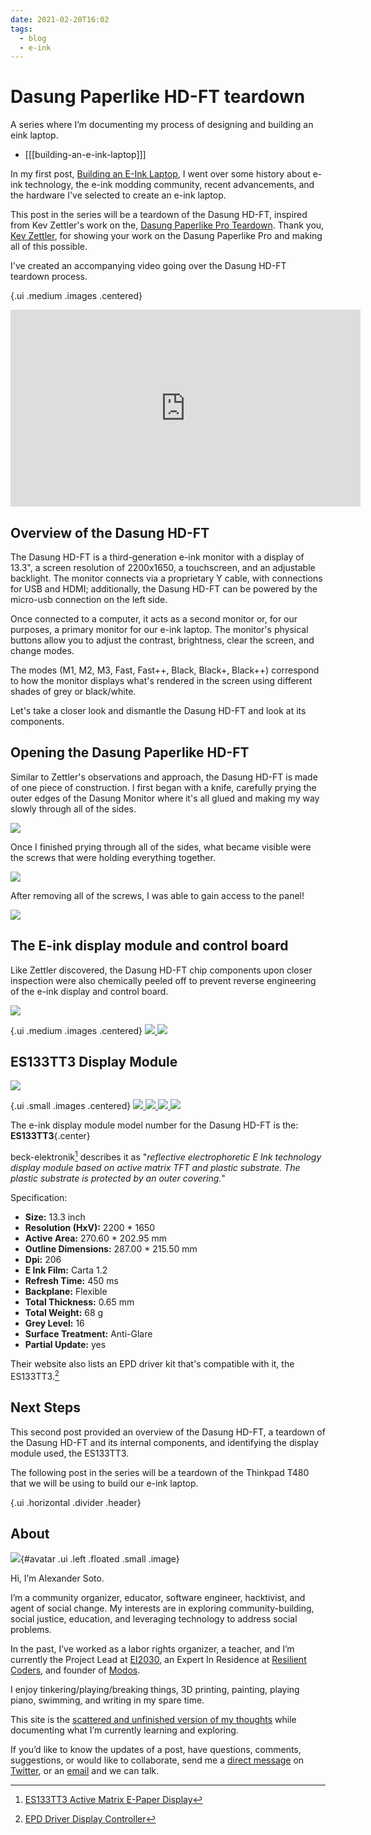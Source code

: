```yaml
---
date: 2021-02-20T16:02
tags:
  - blog
  - e-ink
---
```


# Dasung Paperlike HD-FT teardown
A series where I’m documenting my process of designing and building an eink laptop.
- [[[building-an-e-ink-laptop]]]

In my first post, [Building an E-Ink Laptop](https://alexsoto.dev/building-an-e-ink-laptop.html), I went over some history about e-ink technology, the e-ink modding community, recent advancements, and the hardware I've selected to create an e-ink laptop.

This post in the series will be a teardown of the Dasung HD-FT, inspired from Kev Zettler's work on the, [Dasung Paperlike Pro Teardown](https://kevzettler.com/2018/02/11/dasung-paperlike-pro-teardown/). Thank you, [Kev Zettler](https://kevzettler.com/), for showing your work on the Dasung Paperlike Pro and making all of this possible.

I've created an accompanying video going over the Dasung HD-FT teardown process.

{.ui .medium .images .centered}
<iframe width="560" height="315" src="https://www.youtube.com/embed/LebWtp0X0Iw" frameborder="0" allow="accelerometer; autoplay; clipboard-write; encrypted-media; gyroscope; picture-in-picture" allowfullscreen></iframe>


## Overview of the Dasung HD-FT

The Dasung HD-FT is a third-generation e-ink monitor with a display of 13.3", a screen resolution of 2200x1650, a touchscreen, and an adjustable backlight. The monitor connects via a proprietary Y cable, with connections for USB and HDMI; additionally, the Dasung HD-FT can be powered by the micro-usb connection on the left side.

Once connected to a computer, it acts as a second monitor or, for our purposes, a primary monitor for our e-ink laptop. The monitor's physical buttons allow you to adjust the contrast, brightness, clear the screen, and change modes.

The modes (M1, M2, M3, Fast, Fast++, Black, Black+, Black++) correspond to how the monitor displays what's rendered in the screen using different shades of grey or black/white.

Let's take a closer look and dismantle the Dasung HD-FT and look at its components.

## Opening the Dasung Paperlike HD-FT
Similar to Zettler's observations and approach, the Dasung HD-FT is made of one piece of construction. I first began with a knife, carefully prying the outer edges of the Dasung Monitor where it's all glued and making my way slowly through all of the sides.

<a href="static/building-an-e-ink-laptop/IMG_20210216_194558.jpg" target="_blank" class="ui centered large image">
  <img src="static/building-an-e-ink-laptop/IMG_20210216_194558.jpg">
</a>

Once I finished prying through all of the sides, what became visible were the screws that were holding everything together.


<a href="static/building-an-e-ink-laptop/IMG_20210216_194714.jpg" target="_blank" class="ui centered large image">
  <img src="static/building-an-e-ink-laptop/IMG_20210216_194714.jpg">
</a>


After removing all of the screws, I was able to gain access to the panel!

<a href="static/building-an-e-ink-laptop/IMG_20210216_203519.jpg" target="_blank" class="ui centered large image">
  <img src="static/building-an-e-ink-laptop/IMG_20210216_203519.jpg">
</a>

## The E-ink display module and control board
Like Zettler discovered, the Dasung HD-FT chip components upon closer inspection were also chemically peeled off to prevent reverse engineering of the e-ink display and control board.

<a href="static/building-an-e-ink-laptop/IMG_20210216_201821.jpg" target="_blank" class="ui centered large image">
  <img src="static/building-an-e-ink-laptop/IMG_20210216_201821.jpg">
</a>

{.ui .medium .images .centered}
<a href="static/building-an-e-ink-laptop/IMG_20210216_201158.jpg" target="_blank" class="ui centered medium image">
  <img src="static/building-an-e-ink-laptop/IMG_20210216_201158.jpg">
</a>
<a href="static/building-an-e-ink-laptop/IMG_20210216_201211.jpg" target="_blank" class="ui centered medium image">
  <img src="static/building-an-e-ink-laptop/IMG_20210216_201211.jpg">
</a>


## ES133TT3 Display Module
<a href="static/building-an-e-ink-laptop/IMG_20210216_201921.jpg" target="_blank" class="ui centered large image">
  <img src="static/building-an-e-ink-laptop/IMG_20210216_201921.jpg">
</a>

{.ui .small .images .centered}
<a href="static/building-an-e-ink-laptop/IMG_20210216_202037.jpg" target="_blank" class="ui centered large image">
  <img src="static/building-an-e-ink-laptop/IMG_20210216_202037.jpg">
</a>
<a href="static/building-an-e-ink-laptop/IMG_20210216_202009.jpg" target="_blank" class="ui centered large image">
  <img src="static/building-an-e-ink-laptop/IMG_20210216_202009.jpg">
</a>
<a href="static/building-an-e-ink-laptop/IMG_20210216_202020.jpg" target="_blank" class="ui centered large image">
  <img src="static/building-an-e-ink-laptop/IMG_20210216_202020.jpg">
</a>
<a href="static/building-an-e-ink-laptop/IMG_20210216_202024.jpg" target="_blank" class="ui centered large image">
  <img src="static/building-an-e-ink-laptop/IMG_20210216_202024.jpg">
</a>

The e-ink display module model number for the Dasung HD-FT is the: **ES133TT3**{.center}

beck-elektronik[^beck-elektronik] describes it as "_reflective electrophoretic E Ink technology display module based on active matrix TFT and plastic substrate. The plastic substrate is protected by an outer covering._"

Specification:
- **Size:** 13.3 inch
- **Resolution (HxV):** 2200 * 1650
- **Active Area:** 270.60 * 202.95 mm
- **Outline Dimensions:** 287.00 * 215.50 mm
- **Dpi:** 206
- **E Ink Film:** Carta 1.2
- **Refresh Time:** 450 ms
- **Backplane:** Flexible
- **Total Thickness:** 0.65 mm
- **Total Weight:** 68 g
- **Grey Level:** 16
- **Surface Treatment:** Anti-Glare
- **Partial Update:** yes

Their website also lists an EPD driver kit that's compatible with it, the ES133TT3.[^driver]


## Next Steps
This second post provided an overview of the Dasung HD-FT, a teardown of the Dasung HD-FT and its internal components, and identifying the display module used, the ES133TT3.

The following post in the series will be a teardown of the Thinkpad T480 that we will be using to build our e-ink laptop.

{.ui .horizontal .divider .header}

## About
![](static/profile.jpeg){#avatar .ui .left .floated .small .image}

Hi, I’m Alexander Soto.

I’m a community organizer, educator, software engineer, hacktivist, and agent of social change. My interests are in exploring community-building, social justice, education, and leveraging technology to address social problems.

In the past, I’ve worked as a labor rights organizer, a teacher, and I’m currently the Project Lead at [EI2030](https://ei2030.org/), an Expert In Residence at [Resilient Coders](https://www.resilientcoders.org/), and founder of [Modos](https://www.modos.tech/).

I enjoy tinkering/playing/breaking things, 3D printing, painting, playing piano, swimming, and writing in my spare time.

This site is the [scattered and unfinished version of my thoughts](https://alexsoto.dev/impulse.html) while documenting what I’m currently learning and exploring.

If you’d like to know the updates of a post, have questions, comments, suggestions, or would like to collaborate, send me a [direct message](https://twitter.com/messages/compose?recipient_id=4648173315) on [Twitter](https://twitter.com/alexsotodev), or an [email](mailto:contact@alexsoto.dev) and we can talk.

<section id="subscriptionLinks"></section>

<div class="ui section divider"></div>

<section id="socialMediaLinks"></section>

<div class="ui section divider"></div>

<div id="commento"></div>


[^beck-elektronik]: [ES133TT3 Active Matrix E-Paper Display](https://www.beck-elektronik.de/en/products/displays/e-paper-display-epd/active-matrix-epd/es133tt3/)
[^driver]: [EPD Driver Display Controller](https://www.beck-elektronik.de/en/products/displays/display-controller/epd-controller/epd-driver/#tab-8054)

